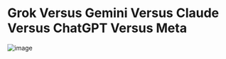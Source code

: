 
# Grok Versus Gemini Versus Claude Versus ChatGPT Versus Meta
![image](https://github.com/user-attachments/assets/98564209-a482-4983-bcc5-0b7f700e9101)

